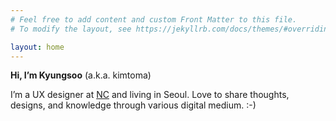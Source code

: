 ```yaml
---
# Feel free to add content and custom Front Matter to this file.
# To modify the layout, see https://jekyllrb.com/docs/themes/#overriding-theme-defaults

layout: home
---
```


**Hi, I’m Kyungsoo** (a.k.a. kimtoma)

I’m a UX designer at [NC](https://kr.ncsoft.com/en/index.do) and living in Seoul. 
Love to share thoughts, designs, and knowledge through various digital medium. :-)

